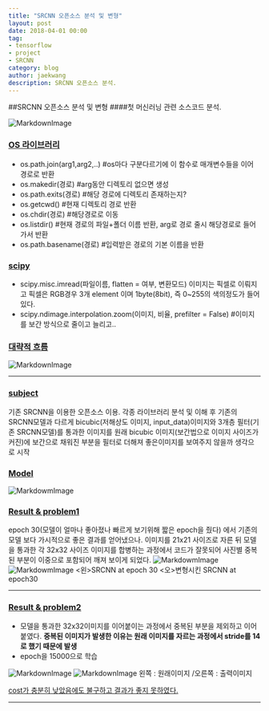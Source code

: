 ```yaml
---
title: "SRCNN 오픈소스 분석 및 변형"
layout: post
date: 2018-04-01 00:00
tag:
- tensorflow
- project
- SRCNN
category: blog
author: jaekwang
description: SRCNN 오픈소스 분석.
---
```


##SRCNN 오픈소스 분석 및 변형
####첫 머신러닝 관련 소스코드 분석.

![MarkdownImage](https://blogfiles.pstatic.net/MjAxODA1MDRfOTQg/MDAxNTI1MzY4MTg2ODM0.Opy5dvybNVFVUG3-aRsrZzFltOsSB7gCCJoq96OqUR0g.a3nW88ypVksopUEr8EY9f4EyW_h7YkpxPlp88L3boa8g.PNG.dksworhkd123/image_4854593871525368185124.png)


### [OS 라이브러리](*)
* os.path.join(arg1,arg2,..) #os마다 구분다르기에 이 함수로 매개변수들을 이어 경로로 반환
* os.makedir(경로) #arg동안 디렉토리 없으면 생성
* os.path.exits(경로) #해당 경로에 디렉토리 존재하는지?
* os.getcwd() #현재 디렉토리 경로 반환
* os.chdir(경로) #해당경로로 이동
* os.listdir() #현재 경로의 파일+폴더 이름 반환, arg로 경로 줄시 해당경로로 들어가서 반환
* os.path.basename(경로) #입력받은 경로의 기본 이름을 반환

### [scipy](*)
* scipy.misc.imread(파일이름, flatten = 여부, 변환모드)
   이미지는 픽셀로 이뤄지고 픽셀은 RGB경우 3개 element 이며 1byte(8bit), 즉 0~255의 색의정도가 들어있다.
* scipy.ndimage.interpolation.zoom(이미지, 비율, prefilter = False) #이미지를 보간 방식으로 줄이고 늘리고..

### [대략적 흐름](*)
![MarkdownImage](https://blogfiles.pstatic.net/MjAxODA1MDRfNTQg/MDAxNTI1MzY5Nzc2NzYy.4dWq9n7gp2jCYRJ54UaCPx_ymVzzq4iLQsgctJ7Otw8g.dVU5wNWejvWFa284dJSDX_v77cvpk2FvPqO0Gv5sTBYg.JPEG.dksworhkd123/image_8843515681525369761083.jpg)

---

### [subject](*)

기존 SRCNN을 이용한 오픈소스 이용.
각종 라이브러리 분석 및 이해 후 기존의 SRCNN모델과 다르게 bicubic(저해상도 이미지, input_data)이미지와
3개층 필터(기존 SRCNN모델)를 통과한 이미지를 원래 bicubic 이미지(보간법으로 이미지 사이즈가 커진)에 보간으로 채워진 부분을 필터로 더해져 좋은이미지를 보여주지 않을까 생각으로 시작

### [Model](*)
![MarkdowmImage](https://blogfiles.pstatic.net/MjAxODA1MDNfMTAw/MDAxNTI1MzUwMzY4Njg4.ziPTguFXTzDk5f83-UScb6nOdIATSao4F2G4bje2Z0Ug.h-g-5z6KFUAYMtUXwVGCz3a1dZlFxzy-decgZ44RtAsg.PNG.dksworhkd123/image_8221314501525350005806.png)

### [Result & problem1](*)

epoch 30(모델이 얼마나 좋아졌나 빠르게 보기위해 짧은 epoch을 줬다) 에서 기존의 모델 보다 가시적으로 좋은 결과를 얻어냈으나. 이미지를 21x21 사이즈로 자른 뒤  모델을 통과한 각 32x32 사이즈 이미지를 합병하는 과정에서 코드가 잘못되어 사진별 중복된 부분이 이중으로 포함되어 깨져 보이게 되었다.
![MarkdowmImage](https://blogfiles.pstatic.net/MjAxODAzMjFfMjAz/MDAxNTIxNTYzMTIxODM0.gcqymUgfc3Bs4wvjA9LAsCJmrxH3OAAq7kgJoRt8RG0g.UM2xceMs9RJt1iuePkeh_izaMMGBwJp82SNx6D3Np6Eg.PNG.dksworhkd123/SRCNN_image.png) ![MarkdowmImage](https://blogfiles.pstatic.net/MjAxODAzMjFfMjIx/MDAxNTIxNTYzMTk0Mzg0.BNPiafGldlYjeMModBwiP87Pb5-xxH7c-eXTB_59JVog.o21eHcIXmG4HuuYkvMNQk1FGdHG8wvQ2Tgx1XDvUO4sg.PNG.dksworhkd123/newSRCNN_image.png)
<왼>SRCNN at epoch 30  <오>변형시킨 SRCNN at epoch30

----
### [Result & problem2](*)

- 모델을 통과한 32x32이미지를 이어붙이는 과정에서 중복된 부분을 제외하고 이어 붙였다.
  **중복된 이미지가 발생한 이유는 원래 이미지를 자르는 과정에서 stride를 14로 했기 때문에 발생**
- epoch을 15000으로 학습

![MarkdownImage](https://blogfiles.pstatic.net/MjAxODA1MDRfMjc5/MDAxNTI1NDM4NjAzNDIx.Mt23iZonNGytZmZdkOkkqL3qXgNbEOk-svdhZ2i7CwMg.HkqAbUR6bwpZihtFcvCubrwlqeSY2T3lGx1X3n8ztSAg.PNG.dksworhkd123/bicubic_image.png) ![MarkdownImage](https://blogfiles.pstatic.net/MjAxODA1MDRfMTEw/MDAxNTI1NDM4NjY4NTY4.8_MUX9PbQtvYAj0YH11u9w9tEFXs_BXxHZlOJRAiJMIg.vJE2D5i5jpfyOfeAF1XKCUdDqvlTs8CZOswWcSq2vDEg.PNG.dksworhkd123/image_6419531141525438651491.png)
 왼쪽 : 원래이미지  /오른쪽 : 출력이미지

[cost가 충분히 낮았음에도 불구하고 결과가 좋지 못하였다.](*)

---
